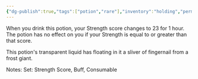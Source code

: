 ```yaml
---
{"dg-publish":true,"tags":["potion","rare"],"inventory":"holding","permalink":"/campaigns/a-dance-of-matter/items/potion-of-frost-giant-strength/","dgPassFrontmatter":true}
---
```


When you drink this potion, your Strength score changes to 23 for 1 hour. The potion has no effect on you if your Strength is equal to or greater than that score.

This potion's transparent liquid has floating in it a sliver of fingernail from a frost giant.

Notes: Set: Strength Score, Buff, Consumable
